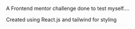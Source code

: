 A Frontend mentor challenge done to test myself....

Created using React.js and tailwind for styling

